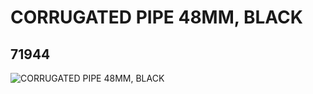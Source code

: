 # CORRUGATED PIPE 48MM, BLACK
## 71944
![CORRUGATED PIPE 48MM, BLACK](https://lc-www-live-s.legocdn.com/media/bricks/5/2/4111942.jpg)